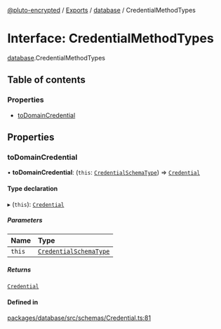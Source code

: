 [@pluto-encrypted](../README.md) / [Exports](../modules.md) / [database](../modules/database.md) / CredentialMethodTypes

# Interface: CredentialMethodTypes

[database](../modules/database.md).CredentialMethodTypes

## Table of contents

### Properties

- [toDomainCredential](database.CredentialMethodTypes.md#todomaincredential)

## Properties

### toDomainCredential

• **toDomainCredential**: (`this`: [`CredentialSchemaType`](database.CredentialSchemaType.md)) => [`Credential`](../classes/database.WALLET_SDK_DOMAIN.Credential.md)

#### Type declaration

▸ (`this`): [`Credential`](../classes/database.WALLET_SDK_DOMAIN.Credential.md)

##### Parameters

| Name | Type |
| :------ | :------ |
| `this` | [`CredentialSchemaType`](database.CredentialSchemaType.md) |

##### Returns

[`Credential`](../classes/database.WALLET_SDK_DOMAIN.Credential.md)

#### Defined in

[packages/database/src/schemas/Credential.ts:81](https://github.com/atala-community-projects/pluto-encrypted/blob/8af5bee/packages/database/src/schemas/Credential.ts#L81)
